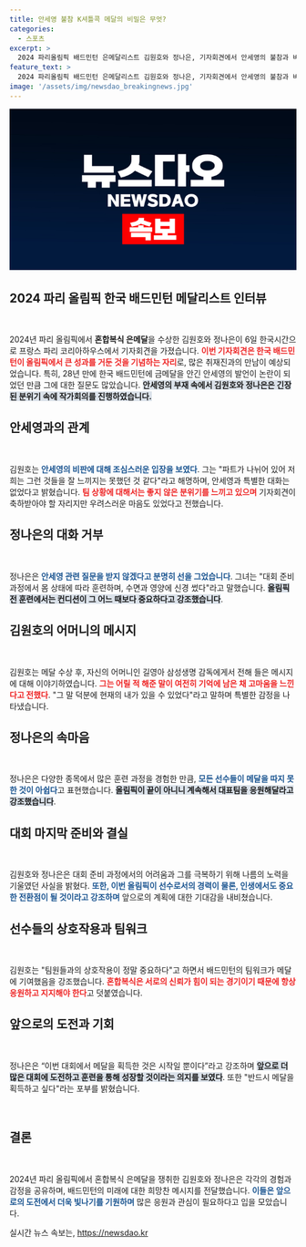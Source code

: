 ```yaml
---
title: 안세영 불참 K셔틀콕 메달의 비밀은 무엇?
categories:
  - 스포츠
excerpt: >
  2024 파리올림픽 배드민턴 은메달리스트 김원호와 정나은, 기자회견에서 안세영의 불참과 비판 논란 속에 난감한 상황을 전하며 메달의 의미를 되새겼다. 선수들 간의 묘한 분위기 속, 그들의 진솔한 이야기를 놓치지 마세요!
feature_text: >
  2024 파리올림픽 배드민턴 은메달리스트 김원호와 정나은, 기자회견에서 안세영의 불참과 비판 논란 속에 난감한 상황을 전하며 메달의 의미를 되새겼다. 선수들 간의 묘한 분위기 속, 그들의 진솔한 이야기를 놓치지 마세요!
image: '/assets/img/newsdao_breakingnews.jpg'
---
```


<p><img src="/assets/img/newsdao_breakingnews.jpg" alt="pcversion 속보" /></p>

<h2 data-ke-size="size26">2024 파리 올림픽 한국 배드민턴 메달리스트 인터뷰</h2>

<p data-ke-size="size16">&nbsp;</p>

<p>2024년 파리 올림픽에서 <strong>혼합복식 은메달</strong>을 수상한 김원호와 정나은이 6일 한국시간으로 프랑스 파리 코리아하우스에서 기자회견을 가졌습니다. <b><span style="color: #ee2323;">이번 기자회견은 한국 배드민턴이 올림픽에서 큰 성과를 거둔 것을 기념하는 자리</span></b>로, 많은 취재진과의 만남이 예상되었습니다. 특히, 28년 만에 한국 배드민턴에 금메달을 안긴 안세영의 발언이 논란이 되었던 만큼 그에 대한 질문도 많았습니다. <b><span style="background-color: #21538527;">안세영의 부재 속에서 김원호와 정나은은 긴장된 분위기 속에 작가회의를 진행하였습니다.</span></b></p>

<h2 data-ke-size="size26">안세영과의 관계</h2>

<p data-ke-size="size16">&nbsp;</p>

<p>김원호는 <b><span style="color: #1a5490;">안세영의 비판에 대해 조심스러운 입장을 보였다</span></b>. 그는 "파트가 나뉘어 있어 저희는 그런 것들을 잘 느끼지는 못했던 것 같다"라고 해명하며, 안세영과 특별한 대화는 없었다고 밝혔습니다. <b><span style="color: #ee2323;">팀 상황에 대해서는 좋지 않은 분위기를 느끼고 있으며</span></b> 기자회견이 축하받아야 할 자리지만 우려스러운 마음도 있었다고 전했습니다.</p>

<h2 data-ke-size="size26">정나은의 대화 거부</h2>

<p data-ke-size="size16">&nbsp;</p>

<p>정나은은 <b><span style="color: #1a5490;">안세영 관련 질문을 받지 않겠다고 분명히 선을 그었습니다</span></b>. 그녀는 "대회 준비 과정에서 몸 상태에 따라 훈련하며, 수면과 영양에 신경 썼다"라고 말했습니다. <b><span style="background-color: #21538527;">올림픽 전 훈련에서는 컨디션이 그 어느 때보다 중요하다고 강조했습니다</span></b>.</p>

<h2 data-ke-size="size26">김원호의 어머니의 메시지</h2>

<p data-ke-size="size16">&nbsp;</p>

<p>김원호는 메달 수상 후, 자신의 어머니인 길영아 삼성생명 감독에게서 전해 들은 메시지에 대해 이야기하였습니다. <b><span style="color: #ee2323;">그는 어릴 적 해준 말이 여전히 기억에 남은 채 고마움을 느낀다고 전했다</span></b>. "그 말 덕분에 현재의 내가 있을 수 있었다"라고 말하며 특별한 감정을 나타냈습니다.</p>

<h2 data-ke-size="size26">정나은의 속마음</h2>

<p data-ke-size="size16">&nbsp;</p>

<p>정나은은 다양한 종목에서 많은 훈련 과정을 경험한 만큼, <b><span style="color: #1a5490;">모든 선수들이 메달을 따지 못한 것이 아쉽다</span></b>고 표현했습니다. <b><span style="background-color: #21538527;">올림픽이 끝이 아니니 계속해서 대표팀을 응원해달라고 강조했습니다</span></b>.</p>

<h2 data-ke-size="size26">대회 마지막 준비와 결실</h2>

<p data-ke-size="size16">&nbsp;</p>

<p>김원호와 정나은은 대회 준비 과정에서의 어려움과 그를 극복하기 위해 나름의 노력을 기울였던 사실을 밝혔다. <b><span style="color: #1a5490;">또한, 이번 올림픽이 선수로서의 경력이 물론, 인생에서도 중요한 전환점이 될 것이라고 강조하며</span></b> 앞으로의 계획에 대한 기대감을 내비쳤습니다.</p>

<h2 data-ke-size="size26">선수들의 상호작용과 팀워크</h2>

<p data-ke-size="size16">&nbsp;</p>

<p>김원호는 "팀원들과의 상호작용이 정말 중요하다"고 하면서 배드민턴의 팀워크가 메달에 기여했음을 강조했습니다. <b><span style="color: #ee2323;">혼합복식은 서로의 신뢰가 힘이 되는 경기이기 때문에 항상 응원하고 지지해야 한다</span></b>고 덧붙였습니다.</p>

<h2 data-ke-size="size26">앞으로의 도전과 기회</h2>

<p data-ke-size="size16">&nbsp;</p>

<p>정나은은 “이번 대회에서 메달을 획득한 것은 시작일 뿐이다”라고 강조하며 <b><span style="background-color: #21538527;">앞으로 더 많은 대회에 도전하고 훈련을 통해 성장할 것이라는 의지를 보였다</span></b>. 또한 "반드시 메달을 획득하고 싶다"라는 포부를 밝혔습니다.</p>

<p data-ke-size="size16">&nbsp;</p>

<h2 data-ke-size="size26">결론</h2>

<p data-ke-size="size16">&nbsp;</p>

<p>2024년 파리 올림픽에서 혼합복식 은메달을 쟁취한 김원호와 정나은은 각각의 경험과 감정을 공유하며, 배드민턴의 미래에 대한 희망찬 메시지를 전달했습니다. <b><span style="color: #1a5490;">이들은 앞으로의 도전에서 더욱 빛나기를 기원하며</span></b> 많은 응원과 관심이 필요하다고 입을 모았습니다.</p>
실시간 뉴스 속보는, <a href="https://newsdao.kr" rel="dofollow">https://newsdao.kr</a>


